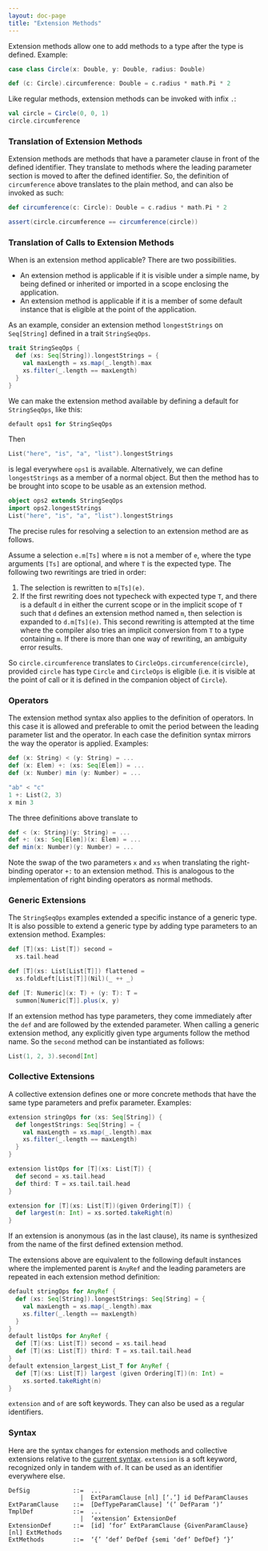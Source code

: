 ```yaml
---
layout: doc-page
title: "Extension Methods"
---
```


Extension methods allow one to add methods to a type after the type is defined. Example:

```scala
case class Circle(x: Double, y: Double, radius: Double)

def (c: Circle).circumference: Double = c.radius * math.Pi * 2
```

Like regular methods, extension methods can be invoked with infix `.`:

```scala
val circle = Circle(0, 0, 1)
circle.circumference
```

### Translation of Extension Methods

Extension methods are methods that have a parameter clause in front of the defined
identifier. They translate to methods where the leading parameter section is moved
to after the defined identifier. So, the definition of `circumference` above translates
to the plain method, and can also be invoked as such:
```scala
def circumference(c: Circle): Double = c.radius * math.Pi * 2

assert(circle.circumference == circumference(circle))
```

### Translation of Calls to Extension Methods

When is an extension method applicable? There are two possibilities.

 - An extension method is applicable if it is visible under a simple name, by being defined
   or inherited or imported in a scope enclosing the application.
 - An extension method is applicable if it is a member of some default instance that is eligible at the point of the application.

As an example, consider an extension method `longestStrings` on `Seq[String]` defined in a trait `StringSeqOps`.

```scala
trait StringSeqOps {
  def (xs: Seq[String]).longestStrings = {
    val maxLength = xs.map(_.length).max
    xs.filter(_.length == maxLength)
  }
}
```
We can make the extension method available by defining a default for `StringSeqOps`, like this:
```scala
default ops1 for StringSeqOps
```
Then
```scala
List("here", "is", "a", "list").longestStrings
```
is legal everywhere `ops1` is available. Alternatively, we can define `longestStrings` as a member of a normal object. But then the method has to be brought into scope to be usable as an extension method.

```scala
object ops2 extends StringSeqOps
import ops2.longestStrings
List("here", "is", "a", "list").longestStrings
```
The precise rules for resolving a selection to an extension method are as follows.

Assume a selection `e.m[Ts]` where `m` is not a member of `e`, where the type arguments `[Ts]` are optional,
and where `T` is the expected type. The following two rewritings are tried in order:

 1. The selection is rewritten to `m[Ts](e)`.
 2. If the first rewriting does not typecheck with expected type `T`, and there is a default `d`
    in either the current scope or in the implicit scope of `T` such that `d` defines an extension
    method named `m`, then selection is expanded to `d.m[Ts](e)`.
    This second rewriting is attempted at the time where the compiler also tries an implicit conversion
    from `T` to a type containing `m`. If there is more than one way of rewriting, an ambiguity error results.

So `circle.circumference` translates to `CircleOps.circumference(circle)`, provided
`circle` has type `Circle` and `CircleOps` is eligible (i.e. it is visible at the point of call or it is defined in the companion object of `Circle`).

### Operators

The extension method syntax also applies to the definition of operators.
In this case it is allowed and preferable to omit the period between the leading parameter list
and the operator. In each case the definition syntax mirrors the way the operator is applied.
Examples:
```scala
def (x: String) < (y: String) = ...
def (x: Elem) +: (xs: Seq[Elem]) = ...
def (x: Number) min (y: Number) = ...

"ab" < "c"
1 +: List(2, 3)
x min 3
```
The three definitions above translate to
```scala
def < (x: String)(y: String) = ...
def +: (xs: Seq[Elem])(x: Elem) = ...
def min(x: Number)(y: Number) = ...
```
Note the swap of the two parameters `x` and `xs` when translating
the right-binding operator `+:` to an extension method. This is analogous
to the implementation of right binding operators as normal methods.

### Generic Extensions

The `StringSeqOps` examples extended a specific instance of a generic type. It is also possible to extend a generic type by adding type parameters to an extension method. Examples:

```scala
def [T](xs: List[T]) second =
  xs.tail.head

def [T](xs: List[List[T]]) flattened =
  xs.foldLeft[List[T]](Nil)(_ ++ _)

def [T: Numeric](x: T) + (y: T): T =
  summon[Numeric[T]].plus(x, y)
```

If an extension method has type parameters, they come immediately after the `def` and are followed by the extended parameter. When calling a  generic extension method, any explicitly given type arguments follow the method name. So the `second` method can be instantiated as follows:
```scala
List(1, 2, 3).second[Int]
```
### Collective Extensions

A collective extension defines one or more concrete methods that have the same type parameters
and prefix parameter. Examples:

```scala
extension stringOps for (xs: Seq[String]) {
  def longestStrings: Seq[String] = {
    val maxLength = xs.map(_.length).max
    xs.filter(_.length == maxLength)
  }
}

extension listOps for [T](xs: List[T]) {
  def second = xs.tail.head
  def third: T = xs.tail.tail.head
}

extension for [T](xs: List[T])(given Ordering[T]) {
  def largest(n: Int) = xs.sorted.takeRight(n)
}
```
If an extension is anonymous (as in the last clause), its name is synthesized from the name of the first defined extension method.

The extensions above are equivalent to the following default instances where the implemented parent is `AnyRef` and the leading parameters are repeated in each extension method definition:
```scala
default stringOps for AnyRef {
  def (xs: Seq[String]).longestStrings: Seq[String] = {
    val maxLength = xs.map(_.length).max
    xs.filter(_.length == maxLength)
  }
}
default listOps for AnyRef {
  def [T](xs: List[T]) second = xs.tail.head
  def [T](xs: List[T]) third: T = xs.tail.tail.head
}
default extension_largest_List_T for AnyRef {
  def [T](xs: List[T]) largest (given Ordering[T])(n: Int) =
    xs.sorted.takeRight(n)
}
```

`extension` and `of` are soft keywords. They can also be used as a regular identifiers.

### Syntax

Here are the syntax changes for extension methods and collective extensions relative
to the [current syntax](../../internals/syntax.md). `extension` is a soft keyword, recognized only
in tandem with `of`. It can be used as an identifier everywhere else.
```
DefSig            ::=  ...
                    |  ExtParamClause [nl] [‘.’] id DefParamClauses
ExtParamClause    ::=  [DefTypeParamClause] ‘(’ DefParam ‘)’
TmplDef           ::=  ...
                    |  ‘extension’ ExtensionDef
ExtensionDef      ::=  [id] ‘for’ ExtParamClause {GivenParamClause} [nl] ExtMethods
ExtMethods        ::=  ‘{’ ‘def’ DefDef {semi ‘def’ DefDef} ‘}’
```

